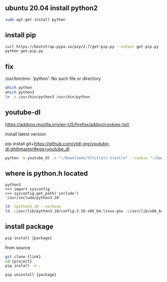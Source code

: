 ## ubuntu 20.04 install python2

```sh
sudo apt-get install python
```


## install pip

```sh
curl https://bootstrap.pypa.io/pip/2.7/get-pip.py --output get-pip.py
python get-pip.py
```


## fix

/usr/bin/env: ‘python’: No such file or directory
```sh
which python
which python3
ln -s /usr/bin/python3 /usr/bin/python
```


## youtube-dl

https://addons.mozilla.org/en-US/firefox/addon/cookies-txt/

install latest version

pip install git+https://github.com/ytdl-org/youtube-dl.git@master#egg=youtube_dl

```sh
python -m youtube_dl -o "~/Downloads/%(title)s.%(ext)s" --cookie "~/Downloads/cookies.firefox-private.txt" "https://www.youtube.com/watch?v=id"
```

## where is python.h located

```
python3
>>> import sysconfig
>>> sysconfig.get_path('include')
'/usr/include/python3.10'
```


```sh
ld -lpython3.10 --verbose
ld -L/usr/lib/python3.10/config-3.10-x86_64-linux-gnu -L/usr/lib/x86_64-linux-gnu -lpython3.10 --verbose
```


## install package

```sh
pip install {package}
```

from source
```sh
git clone {link}
cd {project}
pip install -e .
```

```sh
pip uninstall {package}
```
